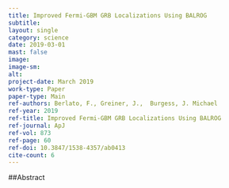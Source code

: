 ```yaml
---
title: Improved Fermi-GBM GRB Localizations Using BALROG
subtitle: 
layout: single
category: science
date: 2019-03-01
mast: false
image: 
image-sm: 
alt: 
project-date: March 2019
work-type: Paper
paper-type: Main
ref-authors: Berlato, F., Greiner, J.,  Burgess, J. Michael
ref-year: 2019
ref-title: Improved Fermi-GBM GRB Localizations Using BALROG
ref-journal: ApJ
ref-vol: 873
ref-page: 60
ref-doi: 10.3847/1538-4357/ab0413
cite-count: 6
---
```



##Abstract
